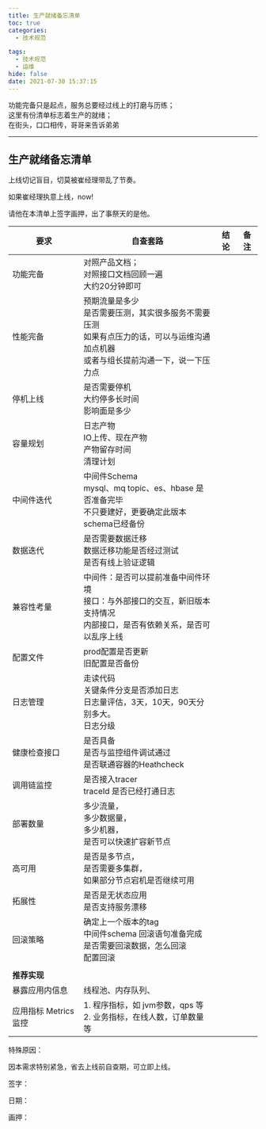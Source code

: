 ```yaml
---
title: 生产就绪备忘清单
toc: true
categories:
  - 技术规范

tags:
  - 技术规范
  - 运维
hide: false
date: 2021-07-30 15:37:15
---
```




功能完备只是起点，服务总要经过线上的打磨与历练； <br>这里有份清单标志着生产的就绪； <br>在街头，口口相传，哥哥来告诉弟弟

<!-- more -->

------



## 生产就绪备忘清单

上线切记盲目，切莫被崔经理带乱了节奏。

如果崔经理执意上线，now!

请他在本清单上签字画押，出了事祭天的是他。



| 要求                  | 自查套路                                                     | 结论 | 备注 |
| --------------------- | ------------------------------------------------------------ | ---- | ---- |
| 功能完备              | 对照产品文档；<br>对照接口文档回顾一遍<br>大约20分钟即可     |      |      |
| 性能完备              | 预期流量是多少<br>是否需要压测，其实很多服务不需要压测<br>如果有点压力的话，可以与运维沟通加点机器<br>或者与组长提前沟通一下，说一下压力点 |      |      |
| 停机上线              | 是否需要停机<br>大约停多长时间<br>影响面是多少               |      |      |
| 容量规划              | 日志产物<br>IO上传、现在产物<br>产物留存时间<br>清理计划     |      |      |
| 中间件迭代            | 中间件Schema<br>mysql、mq topic、es、hbase 是否准备完毕<br>不只要建好，更要确定此版本schema已经备份 |      |      |
| 数据迭代              | 是否需要数据迁移<br>数据迁移功能是否经过测试<br>是否有线上验证逻辑 |      |      |
| 兼容性考量            | 中间件：是否可以提前准备中间件环境<br>接口：与外部接口的交互，新旧版本支持情况<br>内部接口，是否有依赖关系，是否可以乱序上线 |      |      |
| 配置文件              | prod配置是否更新<br>旧配置是否备份                           |      |      |
| 日志管理              | 走读代码<br>关键条件分支是否添加日志<br>日志量评估，3天，10天，90天分别多大。<br>日志分级 |      |      |
| 健康检查接口          | 是否具备<br>是否与监控组件调试通过<br>是否联通容器的Heathcheck |      |      |
| 调用链监控            | 是否接入tracer <br>traceId 是否已经打通日志                  |      |      |
| 部署数量              | 多少流量，<br>多少数据量，<br>多少机器，<br>是否可以快速扩容新节点 |      |      |
| 高可用                | 是否是多节点，<br>是否需要多集群，<br>如果部分节点宕机是否继续可用 |      |      |
| 拓展性                | 是否是无状态应用<br>是否支持服务漂移                         |      |      |
| 回滚策略              | 确定上一个版本的tag<br>中间件schema 回滚语句准备完成<br>是否需要回滚数据，怎么回滚<br>配置回滚 |      |      |
|                       |                                                              |      |      |
| **推荐实现**          |                                                              |      |      |
| 暴露应用内信息        | 线程池、内存队列、                                           |      |      |
| 应用指标 Metrics 监控 | 1. 程序指标，如 jvm参数，qps 等<br>2. 业务指标，在线人数，订单数量 等 |      |      |



特殊原因：

因本需求特别紧急，省去上线前自查期，可立即上线。<br>

签字：

日期：

画押：
